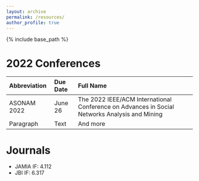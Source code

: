 ```yaml
---
layout: archive
permalink: /resources/
author_profile: true
---
```


{% include base_path %}

2022 Conferences 
======

| Abbreviation| Due Date| Full Name |
| :---        |:---      | :---     |
| ASONAM 2022      | June 26 | The 2022 IEEE/ACM International Conference on Advances in Social Networks Analysis and Mining |
| Paragraph   | Text        | And more      |




Journals
======
* JAMIA IF: 4.112
* JBI IF: 6.317
